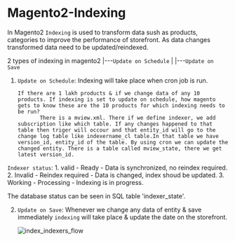 # Magento2-Indexing

In Magento2 `Indexing` is used to transform data sush as products, categories to improve the performance of storefront. As data changes transformed data need to be updated/reindexed.

2 types of indexing in magento2 |---`Update on Schedule`
                                |
                                |---`Update on Save`
                                
  1. `Update on Schedule`:
         Indexing will take place when cron job is run.
         
         If there are 1 lakh products & if we change data of any 10 products. If indexing is set to update on schedule, how magento gets to know these are the 10 products for which indexing needs to be run?
                There is a mview.xml. There if we define indexer, we add subscription like which table. If any changes happened to that table then triger will occour and that entity_id will go to the change log table like indexername_cl table.In that table we have version_id, entity_id of the table. By using cron we can update the changed entity. There is a table called mview_state, there we get latest version_id.
         
  `Indexer status`: 
    1. valid - Ready - Data is synchronized, no reindex required.
    2. Invalid - Reindex required - Data is changed, index shoud be updated.
    3. Working - Processing - Indexing is in progress.
  
  The database status can be seen in SQL table 'indexer_state'.
  
  
 2. `Update on Save`:
          Whenever we change any data of entity & save immediately `indexing` will take place & update the date on the storefront.
          
 

     ![index_indexers_flow](https://user-images.githubusercontent.com/46992129/168738037-6950b7fd-ab72-4c7f-a1b8-b8fe1526e542.png)    
